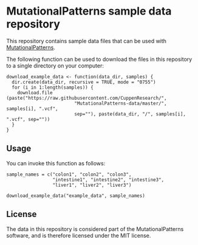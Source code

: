 # MutationalPatterns sample data repository

This repository contains sample data files that can be used with
[MutationalPatterns](https://github.com/CuppenResearch/MutationalPatterns).

The following function can be used to download the files in this repository to
a single directory on your computer:

```{r}
download_example_data <- function(data_dir, samples) {
  dir.create(data_dir, recursive = TRUE, mode = "0755")
  for (i in 1:length(samples)) {
    download.file (paste("https://raw.githubusercontent.com/CuppenResearch/",
                         "MutationalPatterns-data/master/", samples[i], ".vcf",
                         sep=""), paste(data_dir, "/", samples[i], ".vcf", sep=""))
  }
}
```

## Usage

You can invoke this function as follows:

```{r}
sample_names = c("colon1", "colon2", "colon3",
                 "intestine1", "intestine2", "intestine3",
				 "liver1", "liver2", "liver3")

download_example_data("example_data", sample_names)
```

## License

The data in this repository is considered part of the MutationalPatterns
software, and is therefore licensed under the MIT license.
